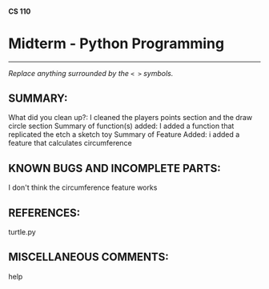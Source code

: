 #### CS 110
# Midterm - Python Programming

***

_Replace anything surrounded by the `< >` symbols._

## SUMMARY:
What did you clean up?:
I cleaned the players points section and the draw circle section
Summary of function(s) added:
I added a function that replicated the etch a sketch toy
Summary of Feature Added:
i added a feature that calculates circumference
## KNOWN BUGS AND INCOMPLETE PARTS:
 I don't think the circumference feature works

## REFERENCES:
turtle.py
## MISCELLANEOUS COMMENTS:
help
